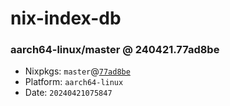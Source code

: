 # nix-index-db
### aarch64-linux/master @ 240421.77ad8be
- Nixpkgs: `master`@[`77ad8be`](https://github.com/NixOS/nixpkgs/commit/77ad8be7784b3dcd9a7285b18a4cbf381a475189)
- Platform: `aarch64-linux`
- Date: `20240421075847`
